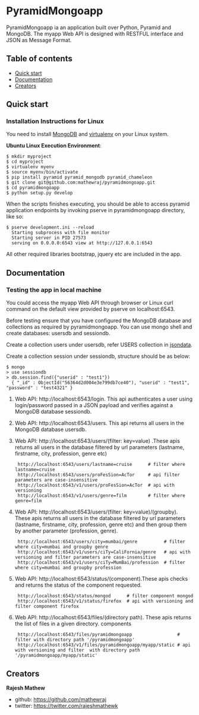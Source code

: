 # PyramidMongoapp

PyramidMongoapp ia an application built over Python, Pyramid and MongoDB. The myapp Web API is designed with RESTFUL interface and JSON as Message Format.


## Table of contents

* [Quick start](#quick-start)
* [Documentation](#documentation)
* [Creators](#creators)



## Quick start 


### Installation Instructions for Linux

You need to install [MongoDB](https://docs.mongodb.org/manual/tutorial/install-mongodb-on-ubuntu/) and [virtualenv](http://docs.python-guide.org/en/latest/dev/virtualenvs/) on your Linux system.


**Ubuntu Linux Execution Environment**:

    $ mkdir myproject
    $ cd myproject
    $ virtualenv myenv
    $ source myenv/bin/activate
    $ pip install pyramid pyramid_mongodb pyramid_chameleon
    $ git clone git@github.com:mathewraj/pyramidmongoapp.git
    $ cd pyramidmongoapp
    $ python setup.py develop


When the  scripts finishes executing, you should be able to access pyramid application
endpoints by invoking pserve in pyramidmongoapp directory, like so:

    $ pserve development.ini --reload
      Starting subprocess with file monitor
      Starting server in PID 27573
      serving on 0.0.0.0:6543 view at http://127.0.0.1:6543


All other required libraries bootstrap, jquery etc are included in the app.

## Documentation

### Testing the app in local machine

You could access the myapp Web API through browser or Linux curl command on the default view provided by pserve on localhost:6543.

Before testing ensure that you have configured the MongoDB database and collections as required by pyramidmongoapp. You can use mongo shell and create databases: usersdb and sessiondb.

Create a collection users under usersdb, refer USERS collection  in [jsondata](https://github.com/mathewraj/pyramidmongoapp/blob/master/myapp/jsondata.py).
 
Create a collection session under sessiondb, structure should be as below:

    $ mongo
    > use sessiondb
    > db.session.find({"userid" : "test1"})
      { "_id" : ObjectId("56364d2d004e3e799db7ce40"), "userid" : "test1", "password" : "test4321" }



1. Web API: http://localhost:6543/login. This api authenticates a user using login/password passed in a JSON payload and verifies against a  MongoDB database sessiondb.

2. Web API: http://localhost:6543/users. This api returns all users in the MongoDB database usersdb.

3. Web API: http://localhost:6543/users/(filter: key=value) .These apis returns all users in the database filtered by url parameters (lastname, firstname, city, profession, genre etc)

        http://localhost:6543/users/lastname=cruise      # filter where lastname=cruise
        http://localhost:6543/users/proFesSion=AcTor     # api filter parameters are case-insensitive
        http://localhost:6543/v1/users/proFesSion=AcTor  # api with versioning
        http://localhost:6543/v1/users/genre=film        # filter where genre=film

4. Web API: http://localhost:6543/users/(filter: key=value)/(groupby). These apis returns all users in the database filtered by url parameters (lastname, firstname, city, profession, genre etc) and then group them by another parameter (profession, genre).

        http://localhost:6543/users/city=mumbai/genre          # filter where city=mumbai and groupby genre
        http://localhost:6543/v1/users/ciTy=CaliFornia/genre   # api with versioning and filter parameters are case-insensitive
        http://localhost:6543/v1/users/ciTy=MumBai/profession  # filter where city=mumbai and groupby profession

5. Web API: http://localhost:6543/status/(component).These apis checks and returns the status of the component requested.
    
        http://localhost:6543/status/mongod      # filter component mongod
        http://localhost:6543/v1/status/firefox  # api with versioning and filter component firefox 

6. Web API: http://localhost:6543/files/(directory path). These apis returns the list of files in a given directory. components 
    
        http://localhost:6543/files/pyramidmongoapp                 # filter with directory path '/pyramidmongoapp'
        http://localhost:6543/v1/files/pyramidmongoapp/myapp/static # api with versioning and filter  with directory path '/pyramidmongoapp/myapp/static'

      

## Creators

**Rajesh Mathew**

* github: <https://github.com/mathewraj>
* twitter: <https://twitter.com/rajeshmathewk>

